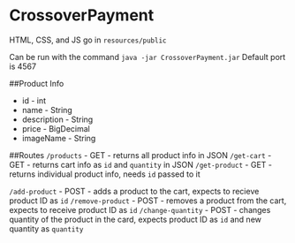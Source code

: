 # CrossoverPayment

HTML, CSS, and JS go in `resources/public`

Can be run with the command `java -jar CrossoverPayment.jar`
Default port is 4567

##Product Info
* id - int
* name - String
* description - String
* price - BigDecimal
* imageName - String

##Routes
`/products` - GET - returns all product info in JSON
`/get-cart` - GET - returns cart info as `id` and `quantity` in JSON
`/get-product` - GET - returns individual product info, needs `id` passed to it 

`/add-product` - POST - adds a product to the cart, expects to recieve product ID as `id`
`/remove-product` - POST - removes a product from the cart, expects to receive product ID as `id`
`/change-quantity` - POST - changes quantity of the product in the card, expects product ID as `id` and new quantity as `quantity`
